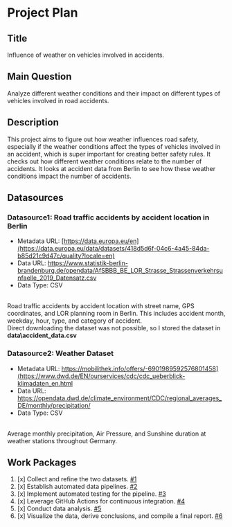 # Project Plan

## Title
<!-- Give your project a short title. -->
Influence of weather on vehicles involved in accidents.

## Main Question

<!-- Think about one main question you want to answer based on the data. -->
Analyze different weather conditions and their impact on different types of vehicles involved in road accidents.

## Description

<!-- Describe your data science project in max. 200 words. Consider writing about why and how you attempt it. -->
This project aims to figure out how weather influences road safety, especially if the weather conditions affect the types of vehicles involved in an accident, which is super important for creating better safety rules. It checks out how different weather conditions relate to the number of accidents. It looks at accident data from Berlin to see how these weather conditions impact the number of accidents.
## Datasources

<!-- Describe each datasources you plan to use in a section. Use the prefic "DatasourceX" where X is the id of the datasource. -->
### Datasource1: Road traffic accidents by accident location in Berlin
* Metadata URL: [https://data.europa.eu/en](https://data.europa.eu/data/datasets/418d5d6f-04c6-4a45-84da-b85d21c9d47c/quality?locale=en)
* Data URL: https://www.statistik-berlin-brandenburg.de/opendata/AfSBBB_BE_LOR_Strasse_Strassenverkehrsunfaelle_2019_Datensatz.csv
* Data Type: CSV
<br>
Road traffic accidents by accident location with street name, GPS coordinates, and LOR planning room in Berlin. This includes accident month, weekday, hour, type, and category of accident.<br>
Direct downloading the dataset was not possible, so I stored the dataset in <b>data\accident_data.csv</b>

### Datasource2: Weather Dataset
* Metadata URL: https://mobilithek.info/offers/-6901989592576801458](https://www.dwd.de/EN/ourservices/cdc/cdc_ueberblick-klimadaten_en.html
* Data URL: https://opendata.dwd.de/climate_environment/CDC/regional_averages_DE/monthly/precipitation/
* Data Type: CSV
<br>
Average monthly precipitation, Air Pressure, and Sunshine duration at weather stations throughout Germany.

## Work Packages

<!-- List of work packages ordered sequentially, each pointing to an issue with more details. -->
1. [x] Collect and refine the two datasets. [#1][i1]
2. [x] Establish automated data pipelines. [#2][i2]
3. [x] Implement automated testing for the pipeline. [#3][i3]
4. [x] Leverage GitHub Actions for continuous integration. [#4][i4]
5. [x] Conduct data analysis. [#5][i5]
7. [x] Visualize the data, derive conclusions, and compile a final report. [#6][i6]

[i1]: https://github.com/sahil-sharma-50/WS23-MADE-project/issues/1
[i2]: https://github.com/sahil-sharma-50/WS23-MADE-project/issues/2
[i3]: https://github.com/sahil-sharma-50/WS23-MADE-project/issues/3
[i4]: https://github.com/sahil-sharma-50/WS23-MADE-project/issues/4
[i5]: https://github.com/sahil-sharma-50/WS23-MADE-project/issues/5
[i6]: https://github.com/sahil-sharma-50/WS23-MADE-project/issues/6
